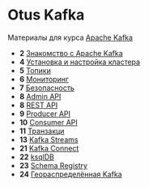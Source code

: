 # Otus Kafka

Материалы для курса [Apache Kafka](https://otus.ru/lessons/kafka/)

-  **2** [Знакомство с Apache Kafka](lesson-02)
-  **4** [Установка и настройка кластера](lesson-04)
-  **5** [Топики](lesson-05)
-  **6** [Мониторинг](lesson-06)
-  **7** [Безопасность](lesson-07)
-  **8** [Admin API](lesson-08)
-  **8** [REST API](lesson-08-REST)
-  **9** [Producer API](lesson-09)
- **10** [Consumer API](lesson-10)
- **11** [Транзакци](lesson-11)
- **13** [Kafka Streams](lesson-13)
- **21** [Kafka Connect](lesson-21)
- **22** [ksqlDB](lesson-22)
- **23** [Schema Registry](lesson-23)
- **24** [Геораспределённая Kafka](lesson-24)
